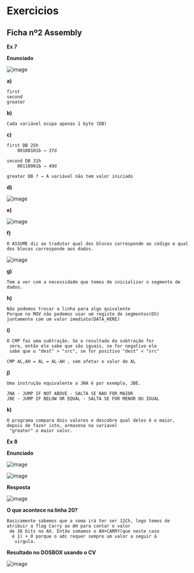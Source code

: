# Exercicios

## Ficha nº2 Assembly


__Ex 7__


__Enunciado__

![image](https://user-images.githubusercontent.com/12052283/80863874-10dae800-8c77-11ea-8937-8566c68f118c.png)



__a)__

    first
    second
    greater

__b)__

    Cada variável ocupa apenas 1 byte (DB)

__c)__

    first DB 25h
        00100101b → 37d

    second DB 31h
        00110001b → 49d

    greater DB ? → A variável não tem valor iniciado

__d)__

![image](https://user-images.githubusercontent.com/12052283/80863988-a8d8d180-8c77-11ea-87b3-5c8fd57308e5.png)

__e)__

![image](https://user-images.githubusercontent.com/12052283/80864096-37e5e980-8c78-11ea-8e84-ed29db0a7dd5.png)

__f)__

    O ASSUME diz ao tradutor qual dos blocos corresponde ao código e qual dos blocos corresponde aos dados.

![image](https://user-images.githubusercontent.com/12052283/80864169-e2f6a300-8c78-11ea-8bf5-7adb1eba5b87.png)


__g)__

    Tem a ver com a necessidade que temos de inicializar o segmento de dados.

__h)__

    Não podemos trocar a linha para algo quivalente
    Porque no MOV não podemos usar um registo de segmentos(DS)
    juntamente com um valor imediato(DATA_HERE)


__i)__

    O CMP faz uma subtração. Se o resultado da subtração for
     zero, então ele sabe que são iguais, se for negativo ele
     sabe que o "dest" > "src", se for positivo "dest" < "src"

    CMP AL,AH = AL = AL-AH , sem afetar o valor de AL


__j)__

    Uma instrução equivalente a JNA é por exemplo, JBE.

    JNA - JUMP IF NOT ABOVE - SALTA SE NAO FOR MAIOR
    JBE - JUMP IF BELOW OR EQUAL - SALTA SE FOR MENOR OU IGUAL


__k)__

    O programa compara dois valores e descobre qual deles é o maior, depois de fazer isto, armazena na variavel
     "greater" o maior valor.


__Ex 8__

__Enunciado__

![image](https://user-images.githubusercontent.com/12052283/80864381-243b8280-8c7a-11ea-99b8-c9a30e92f7f8.png)


![image](https://user-images.githubusercontent.com/12052283/80864904-c01abd80-8c7d-11ea-8156-99eef92eb848.png)

__Resposta__

![image](https://user-images.githubusercontent.com/12052283/80865207-b6925500-8c7f-11ea-8d8a-ddd708bafc69.png)


__O que acontece na linha 20?__

    Basicamente sabemos que a soma irá ter ser 12Ch, logo temos de atribuir a flag Carry ao AH para contar o valor
     de 16 bits no AX. Então somamos o AH+CARRY(que neste caso
      é 1) + 0 porque o adc requer sempre um valor a seguir à
       virgula.

__Resultado no DOSBOX usando o CV__

![image](https://user-images.githubusercontent.com/12052283/80865254-02dd9500-8c80-11ea-8f1f-b467de1c2fef.png)

